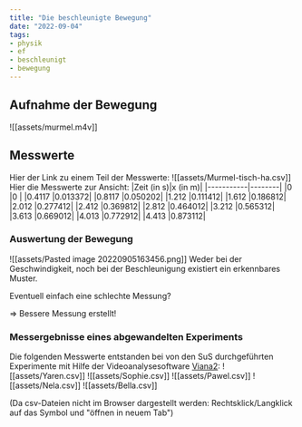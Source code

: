 ```yaml
---
title: "Die beschleunigte Bewegung"
date: "2022-09-04"
tags:
- physik
- ef
- beschleunigt
- bewegung
---
```

## Aufnahme der Bewegung
![[assets/murmel.m4v]]
## Messwerte
Hier der Link zu einem Teil der Messwerte:
![[assets/Murmel-tisch-ha.csv]]
Hier die Messwerte zur Ansicht:
|Zeit (in s)|x (in m)|
|-----------|--------|
|0          |0       |
|0.4117     |0.013372|
|0.8117     |0.050202|
|1.212      |0.111412|
|1.612      |0.186812|
|2.012      |0.277412|
|2.412      |0.369812|
|2.812      |0.464012|
|3.212      |0.565312|
|3.613      |0.669012|
|4.013      |0.772912|
|4.413      |0.873112|

### Auswertung der Bewegung
![[assets/Pasted image 20220905163456.png]]
Weder bei der Geschwindigkeit, noch bei der Beschleunigung existiert ein erkennbares Muster.

Eventuell einfach eine schlechte Messung?

=> Bessere Messung erstellt!

### Messergebnisse eines abgewandelten Experiments
Die folgenden Messwerte entstanden bei von den SuS durchgeführten Experimente mit Hilfe der Videoanalysesoftware [Viana2](https://apps.apple.com/de/app/viana-2/id1554845327):
![[assets/Yaren.csv]]
![[assets/Sophie.csv]]
![[assets/Pawel.csv]]
![[assets/Nela.csv]]
![[assets/Bella.csv]]

(Da csv-Dateien nicht im Browser dargestellt werden: Rechtsklick/Langklick auf das Symbol und "öffnen in neuem Tab")



